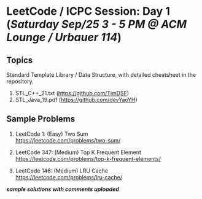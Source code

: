 # LeetCode / ICPC Session: Day 1 (***Saturday Sep/25 3 - 5 PM @ ACM Lounge / Urbauer 114***)

## Topics
Standard Template Library / Data Structure, with detailed cheatsheet in the repository.
1. STL\_C++\_21.txt (<https://github.com/TimDSF>)
2. STL\_Java\_19.pdf (<https://github.com/devYaoYH>)

## Sample Problems

1. LeetCode 1: (Easy) Two Sum  
https://leetcode.com/problems/two-sum/

2. LeetCode 347: (Medium) Top K Frequent Element  
https://leetcode.com/problems/top-k-frequent-elements/

3. LeetCode 146: (Medium) LRU Cache  
https://leetcode.com/problems/lru-cache/

___sample solutions with comments uploaded___

